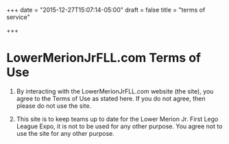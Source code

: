 +++
date = "2015-12-27T15:07:14-05:00"
draft = false
title = "terms of service"

+++
# LowerMerionJrFLL.com Terms of Use

1. By interacting with the LowerMerionJrFLL.com website (the site), you agree to the Terms of Use as stated here. If you do not agree, then please do not use the site.

2. This site is to keep teams up to date for the Lower Merion Jr. First Lego League Expo, it is not to be used for any other purpose. You agree not to use the site for any other purpose.
